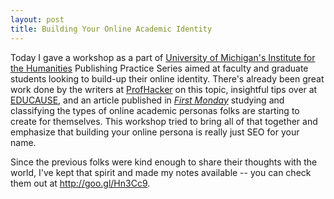 ```yaml
---
layout: post
title: Building Your Online Academic Identity
---
```

Today I gave a workshop as a part of [University of Michigan's Institute for the Humanities](http://www.lsa.umich.edu/humanities/) Publishing Practice Series aimed at faculty and graduate students looking to build-up their online identity. There's already been great work done by the writers at [ProfHacker](http://chronicle.com/blogs/profhacker/creating-and-maintaining-a-professional-presence-online-a-roundup-and-reflection/43030) on this topic, insightful tips over at [EDUCAUSE](http://www.educause.edu/ero/article/intentional-web-presence-10-seo-strategies-every-academic-needs-know), and an article published in [*First Monday*](http://firstmonday.org/ojs/index.php/fm/article/view/3969/3292) studying and classifying the types of online academic personas folks are starting to create for themselves. This workshop tried to bring all of that together and emphasize that building your online persona is really just SEO for your name.

Since the previous folks were kind enough to share their thoughts with the world, I've kept that spirit and made my notes available -- you can check them out at <http://goo.gl/Hn3Cc9>.
